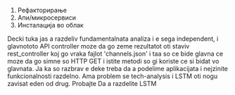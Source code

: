 1. Рефакторирање
2. Апи/микросервиси
3. Инсталација во облак


Decki tuka jas a razdeliv fundamentalnata analiza i e sega independent, i glavnototo API controller moze da go zeme 
rezultatot oti staviv rest_controller koj go vraka fajlot 'channels.json' i taa so ce bide glavna ce moze da go simne so HTTP GET i istite metodi so gi koriste ce si bidat vo glavnata. Ja ka so razbrav e deke treba da a podelime aplikacijata i nejzinite funkcionalnosti razdelno. Ama problem se tech-analysis i LSTM oti nogu zavisat eden od drug. Probajte Da a razdelite LSTM 

